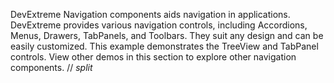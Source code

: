 DevExtreme Navigation components aids navigation in applications. DevExtreme provides various navigation controls, including Accordions, Menus, Drawers, TabPanels, and Toolbars. They suit any design and can be easily customized. This example demonstrates the TreeView and TabPanel controls. View other demos in this section to explore other navigation components.
// _split_